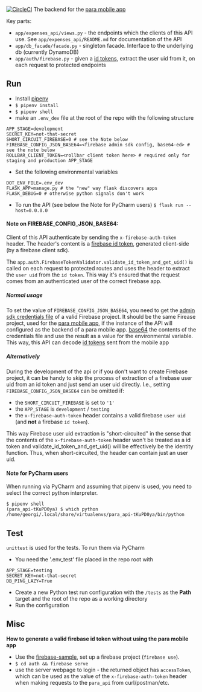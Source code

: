 [![CircleCI](https://circleci.com/gh/jorotenev/para_api.svg?style=svg&circle-token=87228e3b9fad968994016a48fda0eb636bfc6491)](https://circleci.com/gh/jorotenev/para_api)
The backend for the [para mobile app](https://github.com/jorotenev/para)

Key parts:
* `app/expenses_api/views.py` - the endpoints which the clients of this API use. See `app/expenses_api/README.md`
for documentation of the API
* `app/db_facade/facade.py` - singleton facade. Interface to the underlying db (currently DynamoDB)
* `app/auth/firebase.py` - given a [id tokens](https://firebase.google.com/docs/auth/admin/verify-id-tokens), extract the user uid from it, on each request to protected endpoints

## Run
* Install [pipenv](https://github.com/pypa/pipenv#installation)
* `$ pipenv install`
* `$ pipenv shell`
* make an `.env_dev` file at the root of the repo with the following structure
```
APP_STAGE=development
SECRET_KEY=not-that-secret
SHORT_CIRCUIT_FIREBASE=0 # see the Note below
FIREBASE_CONFIG_JSON_BASE64=<firebase admin sdk config, base64-ed> # see the note below
ROLLBAR_CLIENT_TOKEN=<rollbar client token here> # required only for staging and production APP_STAGE
```
* Set the following environmental variables
```
DOT_ENV_FILE=.env_dev
FLASK_APP=manage.py # the "new" way flask discovers apps
FLASK_DEBUG=0 # otherwise python signals don't work
```
* To run the API (see below the Note for PyCharm users)
`$ flask run --host=0.0.0.0`

#### Note on FIREBASE_CONFIG_JSON_BASE64:
Client of this API authenticate by sending the `x-firebase-auth-token` header.
The header's content is a [firebase id token](https://firebase.google.com/docs/auth/admin/verify-id-tokens#retrieve_id_tokens_on_clients), generated client-side (by a firebase client sdk).

The `app.auth.FirebaseTokenValidator.validate_id_token_and_get_uid()` is called on each request to protected routes and
uses the header to extract the `user uid` from the `id token`. This way it's ensured that the request comes from an authenticated user of the correct firebase app.

##### Normal usage
To set the value of `FIREBASE_CONFIG_JSON_BASE64`, you need to get the [admin sdk credentials file](https://firebase.google.com/docs/admin/setup) of a valid Firebase project.
It should be the same Firease project, used for the [para mobile app](https://github.com/jorotenev/para), if the instance
of the API will configured as the backend of a para mobile app.
[base64](https://base64encode.org) the contents of the credentials file and use the
result as a value for the environmental variable.
This way, this API can decode [id tokens](https://firebase.google.com/docs/auth/admin/verify-id-tokens#retrieve_id_tokens_on_clients)
sent from the mobile app

##### Alternatively
During the development of the api or if you don't want to create Firebase project, it can be handy to skip the process of extraction of a firebase user uid from an id token and just send an user uid directly.
I.e., setting `FIREBASE_CONFIG_JSON_BASE64` can be omitted if:
 * the `SHORT_CIRCUIT_FIREBASE` is set to `'1'`
 * the `APP_STAGE` is `development` / `testing`
 * the `x-firebase-auth-token` header contains a valid firebase `user uid` (and **not** a firebase `id token`).

This way Firebase user uid extraction is "short-circuited" in the sense that the contents of the `x-firebase-auth-token` header won't be treated as a
id token and validate_id_token_and_get_uid() will be
effectively be the identity function. Thus, when short-circuited, the header can contain just an user uid.

#### Note for PyCharm users
When running via PyCharm and assuming that pipenv is used, you need to select the correct python interpreter.
```
$ pipenv shell
(para_api-tKuPD0ya) $ which python
/home/georgi/.local/share/virtualenvs/para_api-tKuPD0ya/bin/python
```


## Test
`unittest` is used for the tests.
To run them via PyCharm
* You need the '.env_test' file placed in the repo root with
```
APP_STAGE=testing
SECRET_KEY=not-that-secret
DB_PING_LAZY=True
```
* Create a new Python test run configuration with the `/tests` as the __Path__ target and the root of the repo as a working directory
* Run the configuration

## Misc
__How to generate a valid firebase id token without using the para mobile app__
* Use the [firebase-sample](https://github.com/firebase/quickstart-js), set up a firebase project (`firebase use`).
* `$ cd auth && firebase serve`
* use the server webpage to login - the returned object has `accessToken`, which can be used as the value of
the `x-firebase-auth-token` header when making requests to the `para_api` from curl/postman/etc.
